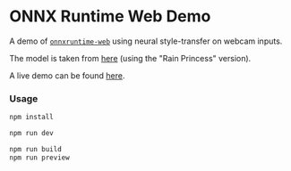 # ONNX Runtime Web Demo
A demo of [`onnxruntime-web`](https://www.npmjs.com/package/onnxruntime-web) using neural style-transfer on webcam inputs.

The model is taken from [here](https://github.com/onnx/models/tree/main/vision/style_transfer/fast_neural_style) (using the "Rain Princess" version).

A live demo can be found [here](https://onnxruntime-web-example.vercel.app).

### Usage
```bash
npm install
```

```bash
npm run dev
```

```bash
npm run build
npm run preview
```

